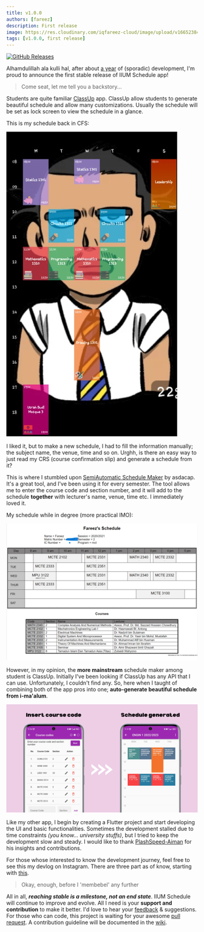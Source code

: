 ```yaml
---
title: v1.0.0
authors: [fareez]
description: First release
image: https://res.cloudinary.com/iqfareez-cloud/image/upload/v1665238494/IIUM%20Schedule/v1.0.0-release-meta_lswgam.png
tags: [v1.0.0, first release]
---
```


[![GitHub Releases](https://img.shields.io/badge/github-release-%23121011.svg?style=for-the-badge&logo=github&logoColor=white)](https://github.com/iqfareez/iium_schedule/releases/tag/1.0.0%2B15)

[//]: # ([![Play Store]&#40;https://img.shields.io/badge/Google_Play-414141?style=for-the-badge&logo=google-play&logoColor=white&#41;]&#40;https://play.google.com/store/apps/details?id=com.iqfareez.iiumschedule&#41;)

Alhamdulillah ala kulli hal, after about [a year](https://firstcommit.netlify.app/?repo=iqfareez/iium_schedule) of (sporadic) 
development, I'm proud to announce the first stable release of IIUM Schedule app!

> Come seat, let me tell you a backstory...

Students are quite familiar [ClassUp](https://classup.plokia.com/) app. ClassUp allow students 
to generate beautiful schedule and allow many customizations. Usually the schedule will be set as lock screen to view
the schedule in a glance.

This is my schedule back in CFS:

![My CFS classup schedule](Jadual-classup.jpg)

I liked it, but to make a new schedule, I had to fill the information manually; the subject name, 
the venue, time and so on. Urghh, is there an easy way to just read my CRS (course confirmation slip) 
and generate a schedule from it?

This is where I stumbled upon [SemiAutomatic Schedule Maker](https://iiumschedule.asdacap.com/schedulemaker/)
by asdacap. It's a great tool, and I've been using it for every semester. The tool allows me to enter the course code and
section number, and it will add to the schedule **together** with lecturer's name, venue, time etc. I immediately loved it.

My schedule while in degree (more practical IMO):

![My asdacap's schedule](jadual-asdacap.png)

However, in my opinion, the **more mainstream** schedule maker among student is ClassUp. Initially I've been looking if
ClassUp has any API that I can use. Unfortunately, I couldn't find any. So, here when I taught of combining both of the 
app pros into one; **auto-generate beautiful schedule from i-ma'alum**.

![IIUM Schedule app](canva.png)

Like my other app, I begin by creating a Flutter project and start developing the UI and basic functionalities. Sometimes the
development stalled due to time constraints _(you know... university stuffs)_, but I tried to keep the development slow and steady. I would like 
to thank [PlashSpeed-Aiman](https://github.com/PlashSpeed-Aiman) for his insights and contributions.

For those whose interested to know the development journey, feel free to see this my devlog on Instagram. There are three part 
as of know, starting with [this](https://www.instagram.com/s/aGlnaGxpZ2h0OjE3OTAxOTkzNjUzNDk0NDQ3).

[//]: # (todo: add insta devlog)

> Okay, enough, before I 'membebel' any further

All in all, **_reaching stable is a milestone, not an end state_**. IIUM Schedule will continue to improve and evolve. 
All I need is your **support and contribution** to make it better. I'd love to hear your [feedback](feedback) & suggestions.
For those who can code, this project is waiting for your awesome [pull request](https://makeapullrequest.com/). A contribution guideline
will be documented in the [wiki](https://github.com/iqfareez/iium_schedule/wiki).